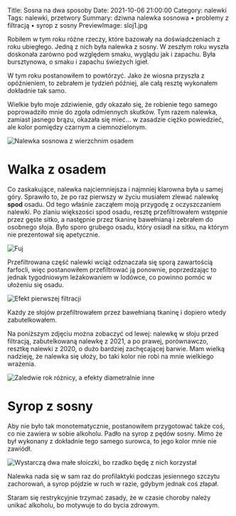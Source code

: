 Title: Sosna na dwa sposoby
Date: 2021-10-06 21:00:00
Category: nalewki
Tags: nalewki, przetwory
Summary: dziwna nalewka sosnowa • problemy z filtracją • syrop z sosny
PreviewImage: sloj1.jpg

Robiłem w tym roku różne rzeczy, które bazowały na doświadczeniach z roku ubiegłego. Jedną z nich była nalewka z sosny. W zeszłym roku wyszła doskonała zarówno pod względem smaku, wyglądu jak i zapachu. Była bursztynowa, o smaku i zapachu świeżych igieł.

W tym roku postanowiłem to powtórzyć. Jako że wiosna przyszła z opóźnieniem, to zebrałem je tydzień później, ale całą resztę wykonałem dokładnie tak samo.

Wielkie było moje zdziwienie, gdy okazało się, że robienie tego samego poprowadziło mnie do zgoła odmiennych skutków. Tym razem nalewka, zamiast jasnego brązu, okazała się mieć... w zasadzie ciężko powiedzieć, ale kolor pomiędzy czarnym a ciemnozielonym.

![Nalewka sosnowa z wierzchnim osadem]({attach}sloj1.jpg)

# Walka z osadem

Co zaskakujące, nalewka najciemniejsza i najmniej klarowna była u samej góry. Sprawiło to, że po raz pierwszy w życiu musiałem zlewać nalewkę **spod** osadu. Od tego właśnie zacząłem moją przygodę z oczyszczaniem nalewki. Po zlaniu większości spod osadu, resztę przefiltrowałem wstępnie przez gęste sitko, a następnie przez tkaninę bawełnianą i zebrałem do osobnego słoja. Było sporo grubego osadu, który osiadł na sitku, na którym nie prezentował się apetycznie.

![Fuj]({attach}osad1.jpg)

Przefiltrowana część nalewki wciąż odznaczała się sporą zawartością farfocli, więc postanowiłem przefiltrować ją ponownie, poprzedzając to jednak tygodniowym leżakowaniem w lodówce, co powinno pomóc w ułożeniu się osadu.

![Efekt pierwszej filtracji]({attach}po-1-filtracji.jpg)

Każdy ze słojów przefiltrowałem przez bawełnianą tkaninę i dopiero wtedy zabutelkowałem.

Na poniższym zdjęciu można zobaczyć od lewej: nalewkę w słoju przed filtracją, zabutelkowaną nalewkę z 2021, a po prawej, porównawczo, resztkę nalewki z 2020, o dużo bardziej zachęcającej barwie. Mam wielką nadzieję, że nalewka się ułoży, bo taki kolor nie robi na mnie wielkiego wrażenia.

![Zaledwie rok różnicy, a efekty diametralnie inne]({attach}gotowe.jpg)

# Syrop z sosny

Aby nie było tak monotematycznie, postanowiłem przygotować także coś, co nie zawiera w sobie alkoholu. Padło na syrop z pędów sosny. Mimo że był wykonany z dokładnie tego samego surowca, to jego kolor mnie nie zawiódł.

![Wystarczą dwa małe słoiczki, bo rzadko będę z nich korzystał]({attach}syrop.jpg)

Nalewka nada się w sam raz do profilaktyki podczas jesiennego szczytu zachorowań, a syrop pójdzie w ruch w razie, gdybym jednak coś złapał.

Staram się restrykcyjnie trzymać zasady, że w czasie choroby należy unikać alkoholu, bo motywuje to do bycia zdrowym.
